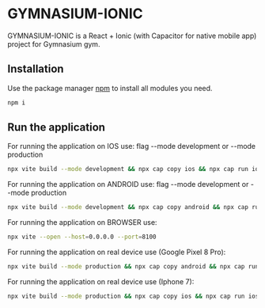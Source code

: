 # GYMNASIUM-IONIC

GYMNASIUM-IONIC is a React + Ionic (with Capacitor for native mobile app) project for Gymnasium gym.

## Installation

Use the package manager [npm](https://www.npmjs.com/) to install all modules you need.

```bash
npm i
```

## Run the application

For running the application on IOS use:
flag --mode development or --mode production

```bash
npx vite build --mode development && npx cap copy ios && npx cap run ios --target=AD6EBF25-06D7-47BD-858D-BC948EF0F4A7
```

For running the application on ANDROID use:
flag --mode development or --mode production

```bash
npx vite build --mode development && npx cap copy android && npx cap run android --target=Pixel_8_API_33
```

For running the application on BROWSER use:

```bash
npx vite --open --host=0.0.0.0 --port=8100
```

For running the application on real device use (Google Pixel 8 Pro):

```bash
npx vite build --mode production && npx cap copy android && npx cap run android --target=37171FDJG007N0
```

For running the application on real device use (Iphone 7):

```bash
npx vite build --mode production && npx cap copy ios && npx cap run ios --target=2a2bf6075987ccc23d490f2b4f93eaad1bf83e99
```
